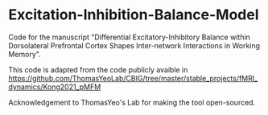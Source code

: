 # Excitation-Inhibition-Balance-Model
Code for the manuscript "Differential Excitatory-Inhibitory Balance within Dorsolateral Prefrontal Cortex Shapes Inter-network Interactions in Working Memory".

This code is adapted from the code publicly avaible in https://github.com/ThomasYeoLab/CBIG/tree/master/stable_projects/fMRI_dynamics/Kong2021_pMFM



Acknowledgement to ThomasYeo's Lab for making the tool open-sourced.
